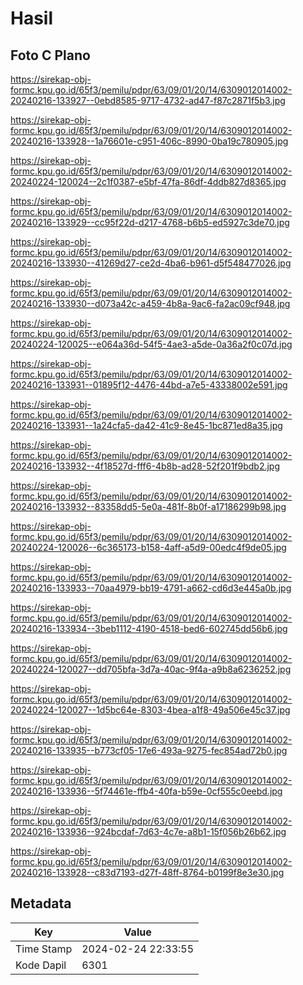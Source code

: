 # Hasil

## Foto C Plano

https://sirekap-obj-formc.kpu.go.id/65f3/pemilu/pdpr/63/09/01/20/14/6309012014002-20240216-133927--0ebd8585-9717-4732-ad47-f87c2871f5b3.jpg

https://sirekap-obj-formc.kpu.go.id/65f3/pemilu/pdpr/63/09/01/20/14/6309012014002-20240216-133928--1a76601e-c951-406c-8990-0ba19c780905.jpg

https://sirekap-obj-formc.kpu.go.id/65f3/pemilu/pdpr/63/09/01/20/14/6309012014002-20240224-120024--2c1f0387-e5bf-47fa-86df-4ddb827d8365.jpg

https://sirekap-obj-formc.kpu.go.id/65f3/pemilu/pdpr/63/09/01/20/14/6309012014002-20240216-133929--cc95f22d-d217-4768-b6b5-ed5927c3de70.jpg

https://sirekap-obj-formc.kpu.go.id/65f3/pemilu/pdpr/63/09/01/20/14/6309012014002-20240216-133930--41269d27-ce2d-4ba6-b961-d5f548477026.jpg

https://sirekap-obj-formc.kpu.go.id/65f3/pemilu/pdpr/63/09/01/20/14/6309012014002-20240216-133930--d073a42c-a459-4b8a-9ac6-fa2ac09cf948.jpg

https://sirekap-obj-formc.kpu.go.id/65f3/pemilu/pdpr/63/09/01/20/14/6309012014002-20240224-120025--e064a36d-54f5-4ae3-a5de-0a36a2f0c07d.jpg

https://sirekap-obj-formc.kpu.go.id/65f3/pemilu/pdpr/63/09/01/20/14/6309012014002-20240216-133931--01895f12-4476-44bd-a7e5-43338002e591.jpg

https://sirekap-obj-formc.kpu.go.id/65f3/pemilu/pdpr/63/09/01/20/14/6309012014002-20240216-133931--1a24cfa5-da42-41c9-8e45-1bc871ed8a35.jpg

https://sirekap-obj-formc.kpu.go.id/65f3/pemilu/pdpr/63/09/01/20/14/6309012014002-20240216-133932--4f18527d-fff6-4b8b-ad28-52f201f9bdb2.jpg

https://sirekap-obj-formc.kpu.go.id/65f3/pemilu/pdpr/63/09/01/20/14/6309012014002-20240216-133932--83358dd5-5e0a-481f-8b0f-a17186299b98.jpg

https://sirekap-obj-formc.kpu.go.id/65f3/pemilu/pdpr/63/09/01/20/14/6309012014002-20240224-120026--6c365173-b158-4aff-a5d9-00edc4f9de05.jpg

https://sirekap-obj-formc.kpu.go.id/65f3/pemilu/pdpr/63/09/01/20/14/6309012014002-20240216-133933--70aa4979-bb19-4791-a662-cd6d3e445a0b.jpg

https://sirekap-obj-formc.kpu.go.id/65f3/pemilu/pdpr/63/09/01/20/14/6309012014002-20240216-133934--3beb1112-4190-4518-bed6-602745dd56b6.jpg

https://sirekap-obj-formc.kpu.go.id/65f3/pemilu/pdpr/63/09/01/20/14/6309012014002-20240224-120027--dd705bfa-3d7a-40ac-9f4a-a9b8a6236252.jpg

https://sirekap-obj-formc.kpu.go.id/65f3/pemilu/pdpr/63/09/01/20/14/6309012014002-20240224-120027--1d5bc64e-8303-4bea-a1f8-49a506e45c37.jpg

https://sirekap-obj-formc.kpu.go.id/65f3/pemilu/pdpr/63/09/01/20/14/6309012014002-20240216-133935--b773cf05-17e6-493a-9275-fec854ad72b0.jpg

https://sirekap-obj-formc.kpu.go.id/65f3/pemilu/pdpr/63/09/01/20/14/6309012014002-20240216-133936--5f74461e-ffb4-40fa-b59e-0cf555c0eebd.jpg

https://sirekap-obj-formc.kpu.go.id/65f3/pemilu/pdpr/63/09/01/20/14/6309012014002-20240216-133936--924bcdaf-7d63-4c7e-a8b1-15f056b26b62.jpg

https://sirekap-obj-formc.kpu.go.id/65f3/pemilu/pdpr/63/09/01/20/14/6309012014002-20240216-133928--c83d7193-d27f-48ff-8764-b0199f8e3e30.jpg


## Metadata

| Key        | Value               |
| ---------- | ------------------- |
| Time Stamp | 2024-02-24 22:33:55 |
| Kode Dapil | 6301                |




